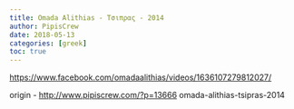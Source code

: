 ```yaml
---
title: Omada Alithias - Τσιπρας - 2014
author: PipisCrew
date: 2018-05-13
categories: [greek]
toc: true
---
```


https://www.facebook.com/omadaalithias/videos/1636107279812027/

origin - http://www.pipiscrew.com/?p=13666 omada-alithias-tsipras-2014